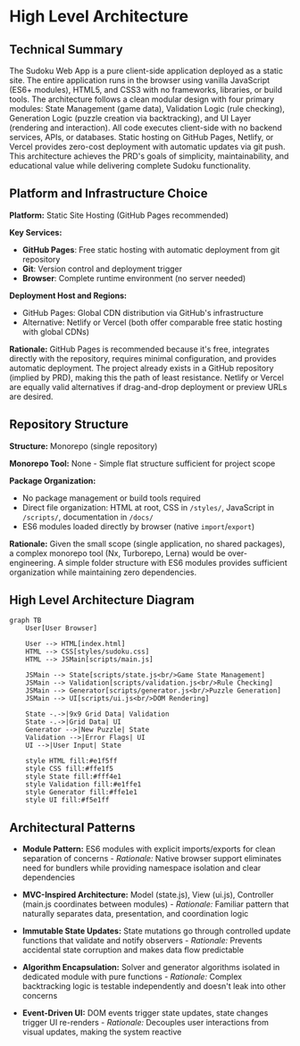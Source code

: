 # High Level Architecture

## Technical Summary

The Sudoku Web App is a pure client-side application deployed as a static site. The entire application runs in the browser using vanilla JavaScript (ES6+ modules), HTML5, and CSS3 with no frameworks, libraries, or build tools. The architecture follows a clean modular design with four primary modules: State Management (game data), Validation Logic (rule checking), Generation Logic (puzzle creation via backtracking), and UI Layer (rendering and interaction). All code executes client-side with no backend services, APIs, or databases. Static hosting on GitHub Pages, Netlify, or Vercel provides zero-cost deployment with automatic updates via git push. This architecture achieves the PRD's goals of simplicity, maintainability, and educational value while delivering complete Sudoku functionality.

## Platform and Infrastructure Choice

**Platform:** Static Site Hosting (GitHub Pages recommended)

**Key Services:**
- **GitHub Pages**: Free static hosting with automatic deployment from git repository
- **Git**: Version control and deployment trigger
- **Browser**: Complete runtime environment (no server needed)

**Deployment Host and Regions:**
- GitHub Pages: Global CDN distribution via GitHub's infrastructure
- Alternative: Netlify or Vercel (both offer comparable free static hosting with global CDNs)

**Rationale:** GitHub Pages is recommended because it's free, integrates directly with the repository, requires minimal configuration, and provides automatic deployment. The project already exists in a GitHub repository (implied by PRD), making this the path of least resistance. Netlify or Vercel are equally valid alternatives if drag-and-drop deployment or preview URLs are desired.

## Repository Structure

**Structure:** Monorepo (single repository)

**Monorepo Tool:** None - Simple flat structure sufficient for project scope

**Package Organization:**
- No package management or build tools required
- Direct file organization: HTML at root, CSS in `/styles/`, JavaScript in `/scripts/`, documentation in `/docs/`
- ES6 modules loaded directly by browser (native `import`/`export`)

**Rationale:** Given the small scope (single application, no shared packages), a complex monorepo tool (Nx, Turborepo, Lerna) would be over-engineering. A simple folder structure with ES6 modules provides sufficient organization while maintaining zero dependencies.

## High Level Architecture Diagram

```mermaid
graph TB
    User[User Browser]

    User --> HTML[index.html]
    HTML --> CSS[styles/sudoku.css]
    HTML --> JSMain[scripts/main.js]

    JSMain --> State[scripts/state.js<br/>Game State Management]
    JSMain --> Validation[scripts/validation.js<br/>Rule Checking]
    JSMain --> Generator[scripts/generator.js<br/>Puzzle Generation]
    JSMain --> UI[scripts/ui.js<br/>DOM Rendering]

    State -.->|9x9 Grid Data| Validation
    State -.->|Grid Data| UI
    Generator -->|New Puzzle| State
    Validation -->|Error Flags| UI
    UI -->|User Input| State

    style HTML fill:#e1f5ff
    style CSS fill:#ffe1f5
    style State fill:#fff4e1
    style Validation fill:#e1ffe1
    style Generator fill:#ffe1e1
    style UI fill:#f5e1ff
```

## Architectural Patterns

- **Module Pattern:** ES6 modules with explicit imports/exports for clean separation of concerns - _Rationale:_ Native browser support eliminates need for bundlers while providing namespace isolation and clear dependencies

- **MVC-Inspired Architecture:** Model (state.js), View (ui.js), Controller (main.js coordinates between modules) - _Rationale:_ Familiar pattern that naturally separates data, presentation, and coordination logic

- **Immutable State Updates:** State mutations go through controlled update functions that validate and notify observers - _Rationale:_ Prevents accidental state corruption and makes data flow predictable

- **Algorithm Encapsulation:** Solver and generator algorithms isolated in dedicated module with pure functions - _Rationale:_ Complex backtracking logic is testable independently and doesn't leak into other concerns

- **Event-Driven UI:** DOM events trigger state updates, state changes trigger UI re-renders - _Rationale:_ Decouples user interactions from visual updates, making the system reactive
